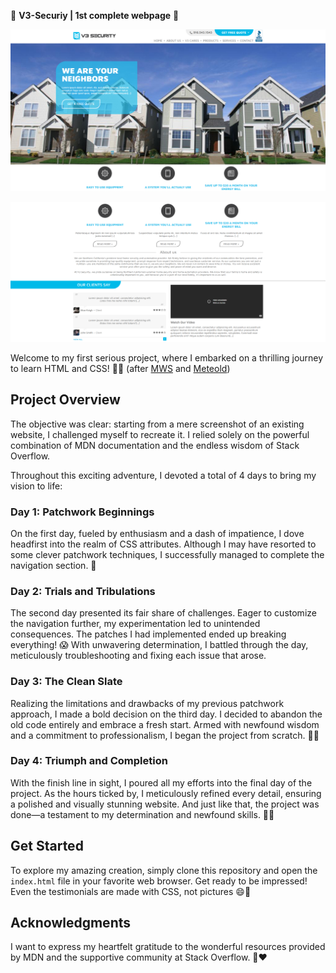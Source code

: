 🎉 **V3-Securiy | 1st complete webpage** 🎉

![Demo1](demo1.png)

![Demo2](demo2.png)

Welcome to my first serious project, where I embarked on a thrilling journey to learn HTML and CSS! 💪✨ (after [MWS](https://github.com/TIPYexe/mws.github.io) and [Meteold](https://github.com/TIPYexe/Meteold))

## Project Overview

The objective was clear: starting from a mere screenshot of an existing website, I challenged myself to recreate it. I relied solely on the powerful combination of MDN documentation and the endless wisdom of Stack Overflow.

Throughout this exciting adventure, I devoted a total of 4 days to bring my vision to life:

### Day 1: Patchwork Beginnings

On the first day, fueled by enthusiasm and a dash of impatience, I dove headfirst into the realm of CSS attributes. Although I may have resorted to some clever patchwork techniques, I successfully managed to complete the navigation section. 🚀

### Day 2: Trials and Tribulations

The second day presented its fair share of challenges. Eager to customize the navigation further, my experimentation led to unintended consequences. The patches I had implemented ended up breaking everything! 😱 With unwavering determination, I battled through the day, meticulously troubleshooting and fixing each issue that arose.

### Day 3: The Clean Slate

Realizing the limitations and drawbacks of my previous patchwork approach, I made a bold decision on the third day. I decided to abandon the old code entirely and embrace a fresh start. Armed with newfound wisdom and a commitment to professionalism, I began the project from scratch. 💼✨

### Day 4: Triumph and Completion

With the finish line in sight, I poured all my efforts into the final day of the project. As the hours ticked by, I meticulously refined every detail, ensuring a polished and visually stunning website. And just like that, the project was done—a testament to my determination and newfound skills. 🎉🎊

## Get Started

To explore my amazing creation, simply clone this repository and open the `index.html` file in your favorite web browser. Get ready to be impressed! Even the testimonials are made with CSS, not pictures 😄🌟

## Acknowledgments

I want to express my heartfelt gratitude to the wonderful resources provided by MDN and the supportive community at Stack Overflow. 🙏❤️
